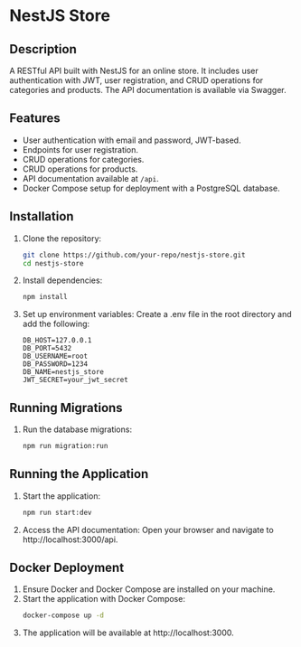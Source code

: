 # NestJS Store

## Description
A RESTful API built with NestJS for an online store. It includes user authentication with JWT, user registration, and CRUD operations for categories and products. The API documentation is available via Swagger.

## Features
- User authentication with email and password, JWT-based.
- Endpoints for user registration.
- CRUD operations for categories.
- CRUD operations for products.
- API documentation available at `/api`.
- Docker Compose setup for deployment with a PostgreSQL database.

## Installation

1. Clone the repository:
   ```bash
   git clone https://github.com/your-repo/nestjs-store.git
   cd nestjs-store
   ```
2. Install dependencies:
   ```bash
   npm install
   ```
3. Set up environment variables: Create a .env file in the root directory and add the following:
   ```
   DB_HOST=127.0.0.1
   DB_PORT=5432
   DB_USERNAME=root
   DB_PASSWORD=1234
   DB_NAME=nestjs_store
   JWT_SECRET=your_jwt_secret
   ```
## Running Migrations

1. Run the database migrations:
   ```bash
   npm run migration:run
   ```

## Running the Application

1. Start the application:
   ```bash
   npm run start:dev
   ```
2. Access the API documentation: Open your browser and navigate to http://localhost:3000/api.

## Docker Deployment

1. Ensure Docker and Docker Compose are installed on your machine.
2. Start the application with Docker Compose:
   ```bash
   docker-compose up -d
   ```
3. The application will be available at http://localhost:3000.
